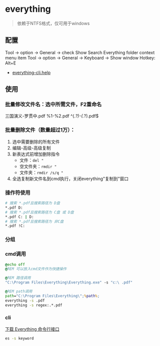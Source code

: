 # everything

> 依赖于NTFS格式，仅可用于windows

## 配置

Tool ->  option ->  General ->  check Show Search Everything folder context menu item
Tool ->  option ->  General -> Keyboard ->  Show window Hotkey: Alt+E

- [everything-cli.help](everything-cli.help)<!-- [[everything-cli.help]] --> 

## 使用

### 批量修改文件名：选中所需文件，F2重命名

三国演义-罗贯中.pdf
%1-%2.pdf
^(.*?)-(.*?)\.pdf$

### 批量删除文件（数量超过1万）：

1. 选中需要删除的所有文件
2. 编辑-高级-高级复制
3. 新表达式前增加删除指令
   - 文件：`del "`
   - 空文件夹：`rmdir "`
   - 文件夹：`rmdir /s/q "`
4. 全选复制新文件名到cmd执行，关闭everything"复制到"窗口

### 操作符使用

```sh
# 搜索 *.pdf且搜索路径为 D盘
*.pdf D: 
# 搜索 *.pdf且搜索路径为 C盘 或 D盘
*.pdf C: | D:
# 搜索 *.pdf且搜索路径为 非C盘
*.pdf !C:
```

### 分组



### cmd调用

```cmd
@echo off
@REM 可以放入cmd文件作为快捷操作

@REM 路径调用
"C:\Program Files\Everything\Everything.exe" -s "c:\ .pdf"

@REM path调用
path="C:\Program Files\Everything\";%path%;
everything -s .pdf
everything -s regex:.*.pdf
```

### cli

[下载 Everything 命令行接口](https://www.voidtools.com/zh-cn/downloads/)

```cmd
es -s keyword
```